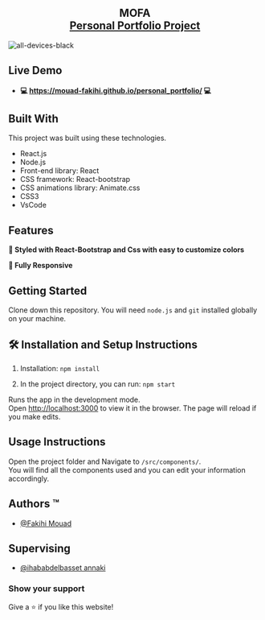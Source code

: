 <h2 align="center">
  MOFA<br/>
  <a href="https://mouad-fakihi.github.io/personal_portfolio/" target="_blank">Personal Portfolio Project</a>
</h2>

![all-devices-black](https://user-images.githubusercontent.com/101474129/211194013-2734944c-9ae3-4b4e-bfa2-149e8f7a48c8.png)

## Live Demo

- **💻 https://mouad-fakihi.github.io/personal_portfolio/ 💻**

## Built With

This project was built using these technologies.

- React.js
- Node.js
- Front-end library: React
- CSS framework: React-bootstrap
- CSS animations library: Animate.css
- CSS3
- VsCode

## Features

**🎨 Styled with React-Bootstrap and Css with easy to customize colors**

**📱 Fully Responsive**

## Getting Started

Clone down this repository. You will need `node.js` and `git` installed globally on your machine.

## 🛠 Installation and Setup Instructions

1. Installation: `npm install`

2. In the project directory, you can run: `npm start`

Runs the app in the development mode.\
Open [http://localhost:3000](http://localhost:3000) to view it in the browser.
The page will reload if you make edits.

## Usage Instructions

Open the project folder and Navigate to `/src/components/`. <br/>
You will find all the components used and you can edit your information accordingly.

## Authors ™️

- [@Fakihi Mouad](https://github.com/MOFA01)

## Supervising

- [@ihababdelbasset annaki](https://github.com/thefledgedhurricane)

### Show your support

Give a ⭐ if you like this website!
